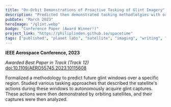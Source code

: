```yaml
---
title: "On-Orbit Demonstrations of Proactive Tasking of Glint Imagery"
description: "Predicted then demonstrated tasking methodlolgies with orbiting satellites, chasing open water glint in images."
pubDate: "March 2023"
heroImage: "/glint.webp"
badge: "Conference Paper (Award Winner!)"
project_link: "https://philiplinden.github.io/spacetime"
tags: ["published", "planet labs", "satellite", "imaging", "writing", "awards"]
---
```

**IEEE Aerospace Conference, 2023**

*Awarded Best Paper in Track (Track 12)* [doi:10.1109/AERO55745.2023.10115608](https://doi.org/10.1109/AERO55745.2023.10115608)

Formalized a methodology to predict future glint windows over a specific region. Studied various tasking approaches that described the satellite's actions during these windows to autonomously acquire glint captures. These actions were then demonstrated by orbiting satellites, and their captures were then analyzed.
